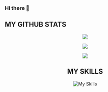 ### Hi there 👋

## MY GITHUB STATS
<div align = 'center'>
  
![](https://github-readme-stats.vercel.app/api?username=AriaWanisu&show_icons=true&theme=radical)
  
![](https://github-readme-stats.vercel.app/api/top-langs/?username=AriaWanisu&layout=compact&theme=radical)

![](https://github-profile-trophy.vercel.app/?username=AriaWanisu&theme=onedark&column=7)

## MY SKILLS
![My Skills](https://skillicons.dev/icons?i=js,ts,go,py,nodejs,express,html,css,bootstrap,tailwind,mongodb,mysql,react,angular,nextjs,discord,flask,graphql,vscode,github,ps&perline=21)

</div>

<!--
**AriaWanisu/AriaWanisu** is a ✨ _special_ ✨ repository because its `README.md` (this file) appears on your GitHub profile.
Here are some ideas to get you started:
[![My Skills](https://skillicons.dev/icons?i=js,ts,go,py,nodejs,express,html,css,bootstrap,tailwind,mongodb,mysql,react,angular,nextjs,discord,flask,graphql,vscode,github,ps&perline=7)](https://skillicons.dev)
- 🔭 I’m currently working on ...
- 🌱 I’m currently learning ...
- 👯 I’m looking to collaborate on ...
- 🤔 I’m looking for help with ...
- 💬 Ask me about ...
- 📫 How to reach me: ...
- 😄 Pronouns: ...
- ⚡ Fun fact: ...


### Programming language
[![My Skills](https://skillicons.dev/icons?i=c,js,ts,go,py,html,css)](https://skillicons.dev)

### Databaase
[![My Skills](https://skillicons.dev/icons?i=mysql,tailwind)](https://skillicons.dev)

### CSS Framework
[![My Skills](https://skillicons.dev/icons?i=bootstrap,tailwind)](https://skillicons.dev)

-->
